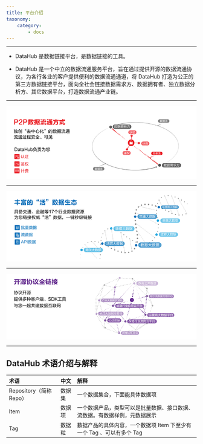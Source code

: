 ```yaml
---
title: 平台介绍
taxonomy:
    category:
        - docs
---
```


------------------------------------------------------------------------------------------------------------------------------------------------------------
- DataHub 是数据链接平台，是数据链接的工具。

- DataHub 是一个中立的数据流通服务平台，旨在通过提供开源的数据流通协议，为各行各业的客户提供便利的数据流通通道，将 DataHub 打造为公正的第三方数据链接平台，面向全社会链接数据需求方、数据拥有者、独立数据分析方、其它数据平台，打造数据流通产业链。

------------------------------------------------------------------------------------------------------------------------------------------------------------
![](images-01_07.png)

------------------------------------------------------------------------------------------------------------------------------------------------------------
![](images-01_16.png)

------------------------------------------------------------------------------------------------------------------------------------------------------------
![](images-01_18.png)

------------------------------------------------------------------------------------------------------------------------------------------------------------

## DataHub 术语介绍与解释

| 术语        | 中文            |解释           | 
| :----------| :----------     |:----------  |
| Repository（简称Repo）| 数据集 |一个数据集合，下面能具体数据项|
| Item       |数据项            |一个数据产品，类型可以是批量数据、接口数据、流数据。有数据样例，元数据展示|
| Tag        |数据粒            |数据产品的具体内容，一个数据项 Item 下至少有一个 Tag 、可以有多个 Tag |
